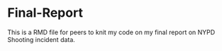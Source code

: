 # Final-Report

This is a RMD file for peers to knit my code on my final report on NYPD Shooting incident data.

